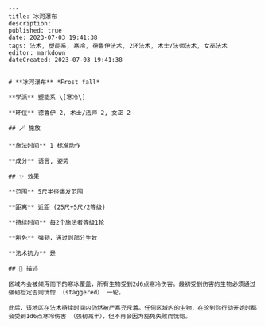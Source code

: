 
    ---
    title: 冰河瀑布
    description: 
    published: true
    date: 2023-07-03 19:41:38
    tags: 法术, 塑能系, 寒冷, 德鲁伊法术, 2环法术, 术士/法师法术, 女巫法术
    editor: markdown
    dateCreated: 2023-07-03 19:41:38
    ---

    # **冰河瀑布** *Frost fall*

    **学派** 塑能系 \[寒冷\] 

    **环位** 德鲁伊 2, 术士/法师 2, 女巫 2

    ## 🪄 施放

    **施法时间** 1 标准动作

    **成分** 语言, 姿势

    ## ✨ 效果  

    **范围** 5尺半径爆发范围

    **距离** 近距 (25尺+5尺/2等级)  

    **持续时间** 每2个施法者等级1轮 

    **豁免** 强韧，通过则部分生效

    **法术抗力** 是

    ## 📖 描述

    区域内会被倾泻而下的寒冰覆盖，所有生物受到2d6点寒冷伤害。最初受到伤害的生物必须通过强韧检定否则恍惚 （staggered） 一轮。

    此后，该地区在法术持续时间内仍然被严寒充斥着。任何区域内的生物，在轮到你行动开始时都会受到1d6点寒冷伤害 （强韧减半），但不再会因为豁免失败而恍惚。
    